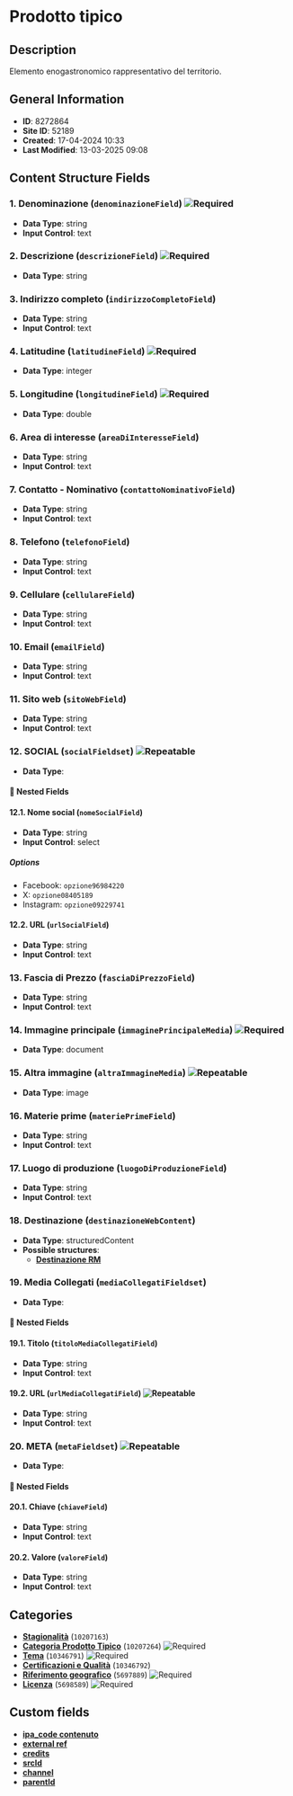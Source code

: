 # Prodotto tipico

## Description
Elemento enogastronomico rappresentativo del territorio.
## General Information
- **ID**: 8272864
- **Site ID**: 52189
- **Created**: 17-04-2024 10:33
- **Last Modified**: 13-03-2025 09:08

## Content Structure Fields
### 1. Denominazione (`denominazioneField`) ![Required](https://img.shields.io/badge/*Required-red.svg)
- **Data Type**: string
- **Input Control**: text

### 2. Descrizione (`descrizioneField`) ![Required](https://img.shields.io/badge/*Required-red.svg)
- **Data Type**: string

### 3. Indirizzo completo (`indirizzoCompletoField`) 
- **Data Type**: string
- **Input Control**: text

### 4. Latitudine (`latitudineField`) ![Required](https://img.shields.io/badge/*Required-red.svg)
- **Data Type**: integer

### 5. Longitudine (`longitudineField`) ![Required](https://img.shields.io/badge/*Required-red.svg)
- **Data Type**: double

### 6. Area di interesse (`areaDiInteresseField`) 
- **Data Type**: string
- **Input Control**: text

### 7. Contatto - Nominativo (`contattoNominativoField`) 
- **Data Type**: string
- **Input Control**: text

### 8. Telefono (`telefonoField`) 
- **Data Type**: string
- **Input Control**: text

### 9. Cellulare (`cellulareField`) 
- **Data Type**: string
- **Input Control**: text

### 10. Email (`emailField`) 
- **Data Type**: string
- **Input Control**: text

### 11. Sito web (`sitoWebField`) 
- **Data Type**: string
- **Input Control**: text

### 12. SOCIAL (`socialFieldset`) ![Repeatable](https://img.shields.io/badge/🔄Repeatable-blue.svg)
- **Data Type**: 
#### 📁 Nested Fields
#### 12.1. Nome social (`nomeSocialField`) 
- **Data Type**: string
- **Input Control**: select
##### Options
- Facebook: `opzione96984220`
- X: `opzione08405189`
- Instagram: `opzione09229741`

#### 12.2. URL (`urlSocialField`) 
- **Data Type**: string
- **Input Control**: text


### 13. Fascia di Prezzo (`fasciaDiPrezzoField`) 
- **Data Type**: string
- **Input Control**: text

### 14. Immagine principale (`immaginePrincipaleMedia`) ![Required](https://img.shields.io/badge/*Required-red.svg)
- **Data Type**: document

### 15. Altra immagine (`altraImmagineMedia`) ![Repeatable](https://img.shields.io/badge/🔄Repeatable-blue.svg)
- **Data Type**: image

### 16. Materie prime (`materiePrimeField`) 
- **Data Type**: string
- **Input Control**: text

### 17. Luogo di produzione (`luogoDiProduzioneField`) 
- **Data Type**: string
- **Input Control**: text

### 18. Destinazione (`destinazioneWebContent`) 
- **Data Type**: structuredContent
- **Possible structures**:
  - **[Destinazione RM](../../contentStructure/destinazione-rm/README.md)**

### 19. Media Collegati (`mediaCollegatiFieldset`) 
- **Data Type**: 
#### 📁 Nested Fields
#### 19.1. Titolo (`titoloMediaCollegatiField`) 
- **Data Type**: string
- **Input Control**: text

#### 19.2. URL (`urlMediaCollegatiField`) ![Repeatable](https://img.shields.io/badge/🔄Repeatable-blue.svg)
- **Data Type**: string
- **Input Control**: text


### 20. META (`metaFieldset`) ![Repeatable](https://img.shields.io/badge/🔄Repeatable-blue.svg)
- **Data Type**: 
#### 📁 Nested Fields
#### 20.1. Chiave (`chiaveField`) 
- **Data Type**: string
- **Input Control**: text

#### 20.2. Valore (`valoreField`) 
- **Data Type**: string
- **Input Control**: text


## Categories
- **[Stagionalità](../../categories/stagionalità.md)** (`10207163`) 
- **[Categoria Prodotto Tipico](../../categories/categoria-prodotto-tipico.md)** (`10207264`) ![Required](https://img.shields.io/badge/*Required-red.svg)
- **[Tema](../../categories/tema.md)** (`10346791`) ![Required](https://img.shields.io/badge/*Required-red.svg)
- **[Certificazioni e Qualità](../../categories/certificazioni-e-qualità.md)** (`10346792`) 
- **[Riferimento geografico](../../categories/riferimento-geografico.md)** (`5697889`) ![Required](https://img.shields.io/badge/*Required-red.svg)
- **[Licenza](../../categories/licenza.md)** (`5698589`) ![Required](https://img.shields.io/badge/*Required-red.svg)
## Custom fields
- **[ipa_code contenuto](../../customFields/ipa-code-contenuto.md)**
- **[external ref](../../customFields/external-ref.md)**
- **[credits](../../customFields/credits.md)**
- **[srcId](../../customFields/srcid.md)**
- **[channel](../../customFields/channel.md)**
- **[parentId](../../customFields/parentid.md)**
